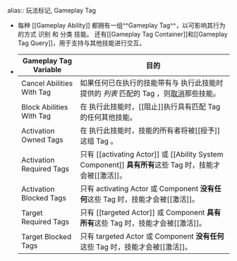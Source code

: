 alias:: 玩法标记, Gameplay Tag

- 每种 [[Gameplay Ability]] 都拥有一组^^Gameplay Tag^^，以可影响其行为的方式 识别 和 分类 技能。
  还有[[Gameplay Tag Container]]和[[Gameplay Tag Query]]，用于支持与其他技能进行交互。
- |Gameplay Tag Variable|目的|
  |--|--|
  |Cancel Abilities With Tag|如果任何已在执行的技能带有与 执行此技能时 提供的 *列表* 匹配的 Tag ，则[取消]([[取消技能]])那些技能。|
  |Block Abilities With Tag|在 执行此技能时，[[阻止]]执行具有匹配 Tag 的任何其他技能。|
  |Activation Owned Tags|在 执行此技能时，技能的所有者将被[[授予]]这组 Tag 。|
  |Activation Required Tags|只有 [[activating Actor]] 或 [[Ability System Component]] **具有所有**这些 Tag 时，技能才会被[[激活]]。|
  |Activation Blocked Tags|只有 activating Actor 或 Component **没有任何**这些 Tag 时，技能才会被[[激活]]。|
  |Target Required Tags|只有 [[targeted Actor]] 或 Component **具有所有**这些 Tag 时，技能才会被[[激活]]。|
  |Target Blocked Tags|只有 targeted  Actor 或 Component **没有任何**这些 Tag 时，技能才会被[[激活]]。|